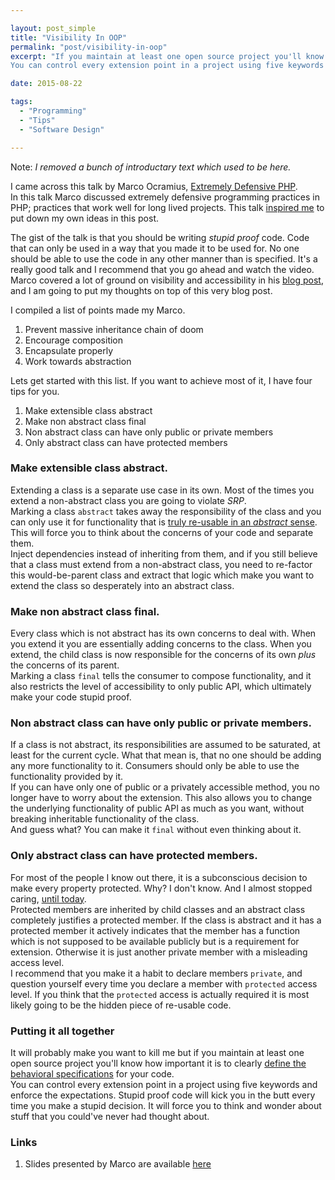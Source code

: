 ```yaml
---

layout: post_simple
title: "Visibility In OOP"
permalink: "post/visibility-in-oop"
excerpt: "If you maintain at least one open source project you'll know how important it is to clearly define the behavioral specifications for your code.  
You can control every extension point in a project using five keywords and enforce the expectations. Stupid proof code will kick you in the butt every time you make a stupid decision. It will force you to think and wonder about stuff that you would never bother about otherwise."

date: 2015-08-22

tags: 
  - "Programming"
  - "Tips"
  - "Software Design"

---
```


Note: _I removed a bunch of introductary text which used to be here._

I came across this talk by Marco Ocramius, [Extremely Defensive PHP](https://www.youtube.com/watch?v=vS0Nn_ncH-8).  
In this talk Marco discussed extremely defensive programming practices in PHP; practices that work well for long lived projects. This talk [inspired me](http://ocramius.github.io/extremely-defensive-php/#/15) to put down my own ideas in this post.

The gist of the talk is that you should be writing _stupid proof_ code. Code that can only be used in a way that you made it to be used for. No one should be able to use the code in any other manner than is specified. It's a really good talk and I recommend that you go ahead and watch the video.  
Marco covered a lot of ground on visibility and accessibility in his [blog post](http://ocramius.github.io/blog/when-to-declare-classes-final/), and I am going to put my thoughts on top of this very blog post.

I compiled a list of points made my Marco.

1. Prevent massive inheritance chain of doom
2. Encourage composition
3. Encapsulate properly
4. Work towards abstraction

Lets get started with this list. If you want to achieve most of it, I have four tips for you.

1. Make extensible class abstract
2. Make non abstract class final
3. Non abstract class can have only public or private members
4. Only abstract class can have protected members

### Make extensible class abstract.
Extending a class is a separate use case in its own. Most of the times you extend a non-abstract class you are going to violate *SRP*.  
Marking a class `abstract` takes away the responsibility of the class and you can only use it for functionality that is [truly re-usable in an _abstract_ sense](http://ocramius.github.io/extremely-defensive-php/#/37). This will force you to think about the concerns of your code and separate them.  
Inject dependencies instead of inheriting from them, and if you still believe that a class must extend from a non-abstract class, you need to re-factor this would-be-parent class and extract that logic which make you want to extend the class so desperately into an abstract class.

### Make non abstract class final.
Every class which is not abstract has its own concerns to deal with. When you extend it you are essentially adding concerns to the class. When you extend, the child class is now responsible for the concerns of its own _plus_ the concerns of its parent.  
Marking a class `final` tells the consumer to compose functionality, and it also restricts the level of accessibility to only public API, which ultimately make your code stupid proof.

### Non abstract class can have only public or private members.
If a class is not abstract, its responsibilities are assumed to be saturated, at least for the current cycle. What that mean is, that no one should be adding any more functionality to it. Consumers should only be able to use the functionality provided by it.  
If you can have only one of public or a privately accessible method, you no longer have to worry about the extension. This also allows you to change the underlying functionality of public API as much as you want, without breaking inheritable functionality of the class.  
And guess what? You can make it `final` without even thinking about it.

### Only abstract class can have protected members.
For most of the people I know out there, it is a subconscious decision to make every property protected. Why? I don't know. And I almost stopped caring, [until today](http://ocramius.github.io/extremely-defensive-php/#/66).  
Protected members are inherited by child classes and an abstract class completely justifies a protected member. If the class is abstract and it has a protected member it actively indicates that the member has a function which is not supposed to be available publicly but is a requirement for extension. Otherwise it is just another private member with a misleading access level.  
I recommend that you make it a habit to declare members `private`, and question yourself every time you declare a member with `protected` access level. If you think that the `protected` access is actually required it is most likely going to be the hidden piece of re-usable code.

### Putting it all together
It will probably make you want to kill me but if you maintain at least one open source project you'll know how important it is to clearly [define the behavioral specifications](http://ocramius.github.io/extremely-defensive-php/#/19) for your code.  
You can control every extension point in a project using five keywords and enforce the expectations. Stupid proof code will kick you in the butt every time you make a stupid decision. It will force you to think and wonder about stuff that you could've never had thought about.


### Links
1. Slides presented by Marco are available [here](http://ocramius.github.io/extremely-defensive-php)
